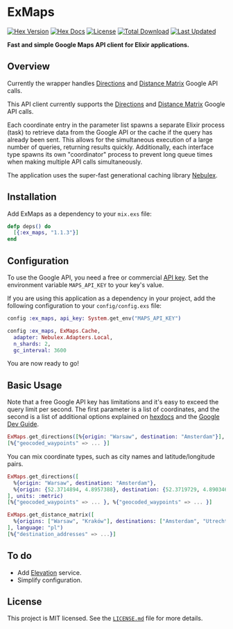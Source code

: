 # ExMaps

[![Hex Version](https://img.shields.io/hexpm/v/ex_maps.svg)](https://hex.pm/packages/ex_maps)
[![Hex Docs](https://img.shields.io/badge/docs-hexpm-blue.svg)](https://hexdocs.pm/ex_maps/)
[![License](https://img.shields.io/hexpm/l/ex_maps.svg)](https://github.com/kociamber/ex_maps/blob/master/LICENSE)
[![Total Download](https://img.shields.io/hexpm/dt/ex_maps.svg)](https://hex.pm/packages/ex_maps)
[![Last Updated](https://img.shields.io/github/last-commit/kociamber/ex_maps.svg)](https://github.com/kociamber/ex_maps/commits/master)

**Fast and simple Google Maps API client for Elixir applications.**

## Overview

Currently the wrapper handles [Directions](https://developers.google.com/maps/documentation/directions/start) and [Distance Matrix](https://developers.google.com/maps/documentation/distance-matrix/start) Google API calls.

This API client currently supports the [Directions](https://developers.google.com/maps/documentation/directions/start) and [Distance Matrix](https://developers.google.com/maps/documentation/distance-matrix/start) Google API calls.

Each coordinate entry in the parameter list spawns a separate Elixir process (task) to retrieve data from the Google API or the cache if the query has already been sent. This allows for the simultaneous execution of a large number of queries, returning results quickly. Additionally, each interface type spawns its own "coordinator" process to prevent long queue times when making multiple API calls simultaneously.

The application uses the super-fast generational caching library [Nebulex](https://github.com/cabol/nebulex).

## Installation

Add ExMaps as a dependency to your `mix.exs` file:

```elixir
defp deps() do
  [{:ex_maps, "1.1.3"}]
end
```

## Configuration

To use the Google API, you need a free or commercial [API key](https://developers.google.com/maps/documentation/directions/get-api-key). Set the environment variable `MAPS_API_KEY` to your key's value.

If you are using this application as a dependency in your project, add the following configuration to your `config/config.exs` file:

```elixir
config :ex_maps, api_key: System.get_env("MAPS_API_KEY")

config :ex_maps, ExMaps.Cache,
  adapter: Nebulex.Adapters.Local,
  n_shards: 2,
  gc_interval: 3600
```

You are now ready to go!

## Basic Usage

Note that a free Google API key has limitations and it's easy to exceed the query limit per second. The first parameter is a list of coordinates, and the second is a list of additional options explained on [hexdocs](https://hexdocs.pm/ex_maps/readme.html) and the [Google Dev Guide](https://developers.google.com/maps/documentation/directions/intro).

```elixir
ExMaps.get_directions([%{origin: "Warsaw", destination: "Amsterdam"}], units: :metric)
[%{"geocoded_waypoints" => ... }]
```

You can mix coordinate types, such as city names and latitude/longitude pairs.

```elixir
ExMaps.get_directions([
  %{origin: "Warsaw", destination: "Amsterdam"},
  %{origin: {52.3714894, 4.8957388}, destination: {52.3719729, 4.8903469}}
], units: :metric)
[%{"geocoded_waypoints" => ... }, %{"geocoded_waypoints" => ... }]
```

```elixir
ExMaps.get_distance_matrix([
  %{origins: ["Warsaw", "Kraków"], destinations: ["Amsterdam", "Utrecht"]}
], language: "pl")
[%{"destination_addresses" => ...}]
```

## To do

* Add [Elevation](https://developers.google.com/maps/documentation/elevation/start) service.
* Simplify configuration.

## License

This project is MIT licensed. See the [`LICENSE.md`](https://github.com/Kociamber/ex_maps/blob/master/LICENSE.md) file for more details.
